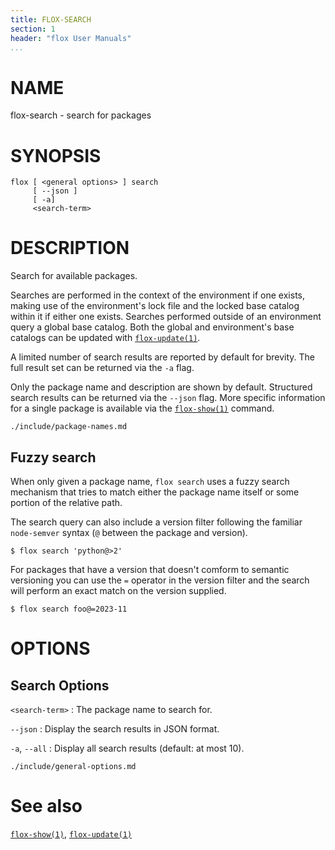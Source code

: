 ```yaml
---
title: FLOX-SEARCH
section: 1
header: "flox User Manuals"
...
```



# NAME

flox-search - search for packages

# SYNOPSIS

```
flox [ <general options> ] search
     [ --json ]
     [ -a]
     <search-term>
```

# DESCRIPTION

Search for available packages.

Searches are performed in the context of the environment if one exists,
making use of the environment's lock file and the locked base catalog within it
if either one exists.
Searches performed outside of an environment query a global base catalog.
Both the global and environment's base catalogs can be updated with
[`flox-update(1)`](./flox-update.md).

A limited number of search results are reported by default for brevity.
The full result set can be returned via the `-a` flag.

Only the package name and description are shown by default.
Structured search results can be returned via the `--json` flag.
More specific information for a single package is available via the
[`flox-show(1)`](./flox-show.md) command.

```{.include}
./include/package-names.md
```

## Fuzzy search
When only given a package name,
`flox search` uses a fuzzy search mechanism that tries to match either the
package name itself or some portion of the relative path.

The search query can also include a version filter following the
familiar `node-semver` syntax (`@` between the package and version).
```text
$ flox search 'python@>2'
```

For packages that have a version that doesn't comform to semantic versioning
you can use the `=` operator in the version filter
and the search will perform an exact match on the version supplied.
```text
$ flox search foo@=2023-11
```

# OPTIONS

## Search Options

`<search-term>`
:   The package name to search for.

`--json`
:   Display the search results in JSON format.

`-a`, `--all`
:   Display all search results (default: at most 10).

```{.include}
./include/general-options.md
```

# See also
[`flox-show(1)`](./flox-show.md),
[`flox-update(1)`](./flox-update.md)
